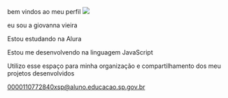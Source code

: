 bem vindos ao meu perfil ![](link)

eu sou a giovanna vieira

Estou estudando na Alura

Estou me desenvolvendo na linguagem JavaScript

Utilizo esse espaço para minha organização e compartilhamento dos meu projetos desenvolvidos

0000110772840xsp@aluno.educacao.sp.gov.br
